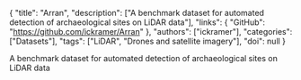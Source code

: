 {
  "title": "Arran",
  "description": ["A benchmark dataset for automated detection of archaeological sites on LiDAR data"],
  "links": {
    "GitHub": "https://github.com/ickramer/Arran"
  },
  "authors": ["ickramer"],
  "categories": ["Datasets"],
  "tags": ["LiDAR", "Drones and satellite imagery"],
  "doi": null
}

<!-- Generated by csv2md.R – do not edit by hand -->

A benchmark dataset for automated detection of archaeological sites on LiDAR data